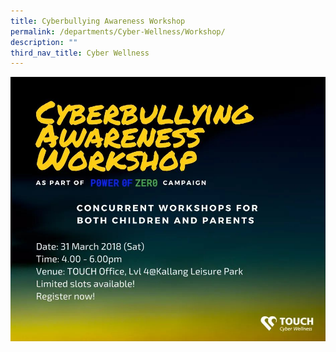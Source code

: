 ```yaml
---
title: Cyberbullying Awareness Workshop
permalink: /departments/Cyber-Wellness/Workshop/
description: ""
third_nav_title: Cyber Wellness
---
```

![](/images/workshop.jpeg)